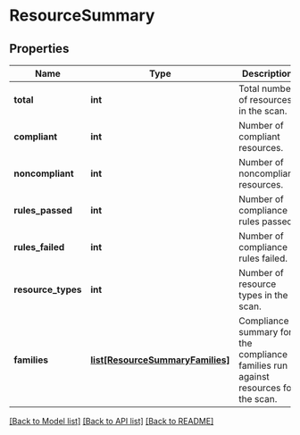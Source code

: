 # ResourceSummary

## Properties
Name | Type | Description | Notes
------------ | ------------- | ------------- | -------------
**total** | **int** | Total number of resources in the scan. | [optional] 
**compliant** | **int** | Number of compliant resources. | [optional] 
**noncompliant** | **int** | Number of noncompliant resources. | [optional] 
**rules_passed** | **int** | Number of compliance rules passed. | [optional] 
**rules_failed** | **int** | Number of compliance rules failed. | [optional] 
**resource_types** | **int** | Number of resource types in the scan. | [optional] 
**families** | [**list[ResourceSummaryFamilies]**](ResourceSummaryFamilies.md) | Compliance summary for the compliance families run against resources for the scan. | [optional] 

[[Back to Model list]](../README.md#documentation-for-models) [[Back to API list]](../README.md#documentation-for-api-endpoints) [[Back to README]](../README.md)


